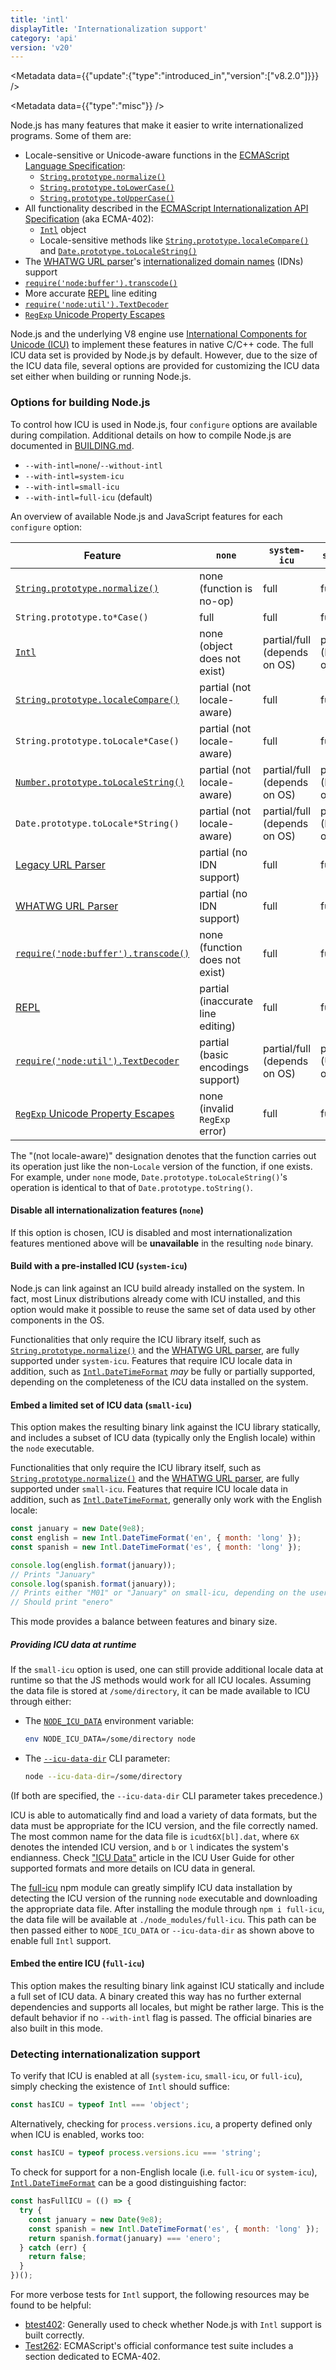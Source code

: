 ```yaml
---
title: 'intl'
displayTitle: 'Internationalization support'
category: 'api'
version: 'v20'
---
```


<Metadata data={{"update":{"type":"introduced_in","version":["v8.2.0"]}}} />

<Metadata data={{"type":"misc"}} />

Node.js has many features that make it easier to write internationalized
programs. Some of them are:

* Locale-sensitive or Unicode-aware functions in the [ECMAScript Language
  Specification][ECMA-262]:
  * [`String.prototype.normalize()`][]
  * [`String.prototype.toLowerCase()`][]
  * [`String.prototype.toUpperCase()`][]
* All functionality described in the [ECMAScript Internationalization API
  Specification][ECMA-402] (aka ECMA-402):
  * [`Intl`][] object
  * Locale-sensitive methods like [`String.prototype.localeCompare()`][] and
    [`Date.prototype.toLocaleString()`][]
* The [WHATWG URL parser][]'s [internationalized domain names][] (IDNs) support
* [`require('node:buffer').transcode()`][]
* More accurate [REPL][] line editing
* [`require('node:util').TextDecoder`][]
* [`RegExp` Unicode Property Escapes][]

Node.js and the underlying V8 engine use
[International Components for Unicode (ICU)][ICU] to implement these features
in native C/C++ code. The full ICU data set is provided by Node.js by default.
However, due to the size of the ICU data file, several
options are provided for customizing the ICU data set either when
building or running Node.js.

### Options for building Node.js

To control how ICU is used in Node.js, four `configure` options are available
during compilation. Additional details on how to compile Node.js are documented
in [BUILDING.md][].

* `--with-intl=none`/`--without-intl`
* `--with-intl=system-icu`
* `--with-intl=small-icu`
* `--with-intl=full-icu` (default)

An overview of available Node.js and JavaScript features for each `configure`
option:

| Feature                                  | `none`                            | `system-icu`                 | `small-icu`            | `full-icu` |
| ---------------------------------------- | --------------------------------- | ---------------------------- | ---------------------- | ---------- |
| [`String.prototype.normalize()`][]       | none (function is no-op)          | full                         | full                   | full       |
| `String.prototype.to*Case()`             | full                              | full                         | full                   | full       |
| [`Intl`][]                               | none (object does not exist)      | partial/full (depends on OS) | partial (English-only) | full       |
| [`String.prototype.localeCompare()`][]   | partial (not locale-aware)        | full                         | full                   | full       |
| `String.prototype.toLocale*Case()`       | partial (not locale-aware)        | full                         | full                   | full       |
| [`Number.prototype.toLocaleString()`][]  | partial (not locale-aware)        | partial/full (depends on OS) | partial (English-only) | full       |
| `Date.prototype.toLocale*String()`       | partial (not locale-aware)        | partial/full (depends on OS) | partial (English-only) | full       |
| [Legacy URL Parser][]                    | partial (no IDN support)          | full                         | full                   | full       |
| [WHATWG URL Parser][]                    | partial (no IDN support)          | full                         | full                   | full       |
| [`require('node:buffer').transcode()`][] | none (function does not exist)    | full                         | full                   | full       |
| [REPL][]                                 | partial (inaccurate line editing) | full                         | full                   | full       |
| [`require('node:util').TextDecoder`][]   | partial (basic encodings support) | partial/full (depends on OS) | partial (Unicode-only) | full       |
| [`RegExp` Unicode Property Escapes][]    | none (invalid `RegExp` error)     | full                         | full                   | full       |

The "(not locale-aware)" designation denotes that the function carries out its
operation just like the non-`Locale` version of the function, if one
exists. For example, under `none` mode, `Date.prototype.toLocaleString()`'s
operation is identical to that of `Date.prototype.toString()`.

#### Disable all internationalization features (`none`)

If this option is chosen, ICU is disabled and most internationalization
features mentioned above will be **unavailable** in the resulting `node` binary.

#### Build with a pre-installed ICU (`system-icu`)

Node.js can link against an ICU build already installed on the system. In fact,
most Linux distributions already come with ICU installed, and this option would
make it possible to reuse the same set of data used by other components in the
OS.

Functionalities that only require the ICU library itself, such as
[`String.prototype.normalize()`][] and the [WHATWG URL parser][], are fully
supported under `system-icu`. Features that require ICU locale data in
addition, such as [`Intl.DateTimeFormat`][] _may_ be fully or partially
supported, depending on the completeness of the ICU data installed on the
system.

#### Embed a limited set of ICU data (`small-icu`)

This option makes the resulting binary link against the ICU library statically,
and includes a subset of ICU data (typically only the English locale) within
the `node` executable.

Functionalities that only require the ICU library itself, such as
[`String.prototype.normalize()`][] and the [WHATWG URL parser][], are fully
supported under `small-icu`. Features that require ICU locale data in addition,
such as [`Intl.DateTimeFormat`][], generally only work with the English locale:

```js
const january = new Date(9e8);
const english = new Intl.DateTimeFormat('en', { month: 'long' });
const spanish = new Intl.DateTimeFormat('es', { month: 'long' });

console.log(english.format(january));
// Prints "January"
console.log(spanish.format(january));
// Prints either "M01" or "January" on small-icu, depending on the user’s default locale
// Should print "enero"
```

This mode provides a balance between features and binary size.

##### Providing ICU data at runtime

If the `small-icu` option is used, one can still provide additional locale data
at runtime so that the JS methods would work for all ICU locales. Assuming the
data file is stored at `/some/directory`, it can be made available to ICU
through either:

* The [`NODE_ICU_DATA`][] environment variable:

  ```bash
  env NODE_ICU_DATA=/some/directory node
  ```

* The [`--icu-data-dir`][] CLI parameter:

  ```bash
  node --icu-data-dir=/some/directory
  ```

(If both are specified, the `--icu-data-dir` CLI parameter takes precedence.)

ICU is able to automatically find and load a variety of data formats, but the
data must be appropriate for the ICU version, and the file correctly named.
The most common name for the data file is `icudt6X[bl].dat`, where `6X` denotes
the intended ICU version, and `b` or `l` indicates the system's endianness.
Check ["ICU Data"][] article in the ICU User Guide for other supported formats
and more details on ICU data in general.

The [full-icu][] npm module can greatly simplify ICU data installation by
detecting the ICU version of the running `node` executable and downloading the
appropriate data file. After installing the module through `npm i full-icu`,
the data file will be available at `./node_modules/full-icu`. This path can be
then passed either to `NODE_ICU_DATA` or `--icu-data-dir` as shown above to
enable full `Intl` support.

#### Embed the entire ICU (`full-icu`)

This option makes the resulting binary link against ICU statically and include
a full set of ICU data. A binary created this way has no further external
dependencies and supports all locales, but might be rather large. This is
the default behavior if no `--with-intl` flag is passed. The official binaries
are also built in this mode.

### Detecting internationalization support

To verify that ICU is enabled at all (`system-icu`, `small-icu`, or
`full-icu`), simply checking the existence of `Intl` should suffice:

```js
const hasICU = typeof Intl === 'object';
```

Alternatively, checking for `process.versions.icu`, a property defined only
when ICU is enabled, works too:

```js
const hasICU = typeof process.versions.icu === 'string';
```

To check for support for a non-English locale (i.e. `full-icu` or
`system-icu`), [`Intl.DateTimeFormat`][] can be a good distinguishing factor:

```js
const hasFullICU = (() => {
  try {
    const january = new Date(9e8);
    const spanish = new Intl.DateTimeFormat('es', { month: 'long' });
    return spanish.format(january) === 'enero';
  } catch (err) {
    return false;
  }
})();
```

For more verbose tests for `Intl` support, the following resources may be found
to be helpful:

* [btest402][]: Generally used to check whether Node.js with `Intl` support is
  built correctly.
* [Test262][]: ECMAScript's official conformance test suite includes a section
  dedicated to ECMA-402.

["ICU Data"]: http://userguide.icu-project.org/icudata
[BUILDING.md]: https://github.com/nodejs/node/blob/HEAD/BUILDING.md
[ECMA-262]: https://tc39.github.io/ecma262/
[ECMA-402]: https://tc39.github.io/ecma402/
[ICU]: http://site.icu-project.org/
[Legacy URL parser]: /api/v20/url#legacy-url-api
[REPL]: /api/v20/repl#repl
[Test262]: https://github.com/tc39/test262/tree/HEAD/test/intl402
[WHATWG URL parser]: /api/v20/url#the-whatwg-url-api
[`--icu-data-dir`]: /api/v20/cli#--icu-data-dirfile
[`Date.prototype.toLocaleString()`]: https://developer.mozilla.org/en-US/docs/Web/JavaScript/Reference/Global_Objects/Date/toLocaleString
[`Intl.DateTimeFormat`]: https://developer.mozilla.org/en-US/docs/Web/JavaScript/Reference/Global_Objects/DateTimeFormat
[`Intl`]: https://developer.mozilla.org/en-US/docs/Web/JavaScript/Reference/Global_Objects/Intl
[`NODE_ICU_DATA`]: /api/v20/cli#node_icu_datafile
[`Number.prototype.toLocaleString()`]: https://developer.mozilla.org/en-US/docs/Web/JavaScript/Reference/Global_Objects/Number/toLocaleString
[`RegExp` Unicode Property Escapes]: https://github.com/tc39/proposal-regexp-unicode-property-escapes
[`String.prototype.localeCompare()`]: https://developer.mozilla.org/en-US/docs/Web/JavaScript/Reference/Global_Objects/String/localeCompare
[`String.prototype.normalize()`]: https://developer.mozilla.org/en-US/docs/Web/JavaScript/Reference/Global_Objects/String/normalize
[`String.prototype.toLowerCase()`]: https://developer.mozilla.org/en-US/docs/Web/JavaScript/Reference/Global_Objects/String/toLowerCase
[`String.prototype.toUpperCase()`]: https://developer.mozilla.org/en-US/docs/Web/JavaScript/Reference/Global_Objects/String/toUpperCase
[`require('node:buffer').transcode()`]: /api/v20/buffer#buffertranscodesource-fromenc-toenc
[`require('node:util').TextDecoder`]: /api/v20/util#class-utiltextdecoder
[btest402]: https://github.com/srl295/btest402
[full-icu]: https://www.npmjs.com/package/full-icu
[internationalized domain names]: https://en.wikipedia.org/wiki/Internationalized_domain_name
